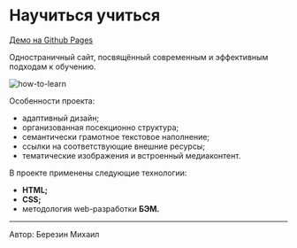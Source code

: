 # Научиться учиться

[Демо на Github Pages](https://ezinber.github.io/how-to-learn/)

Одностраничный сайт, посвящённый современным и эффективным подходам к обучению.

![how-to-learn](https://user-images.githubusercontent.com/73654760/116003227-cc71f600-a605-11eb-9282-fc0e0ef9b212.gif)

Особенности проекта:
- адаптивный дизайн;
- организованная посекционно структура;
- семантически грамотное текстовое наполнение;
- ссылки на соответствующие внешние ресурсы;
- тематические изображения и встроенный медиаконтент.

В проекте применены следующие технологии:
- **HTML;**
- **CSS;**
- методология web-разработки **БЭМ.**

***

Автор: Березин Михаил
